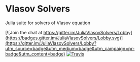 # Vlasov Solvers

Julia suite for solvers of Vlasov equation

[![Join the chat at https://gitter.im/JuliaVlasovSolvers/Lobby](https://badges.gitter.im/JuliaVlasovSolvers/Lobby.svg)](https://gitter.im/JuliaVlasovSolvers/Lobby?utm_source=badge&utm_medium=badge&utm_campaign=pr-badge&utm_content=badge)
[![Travis](https://travis-ci.org/JuliaVlasov/DifferentialEquations.jl.svg?branch=master)](https://travis-ci.org/JuliaVlasov/VlasovSolvers.jl)